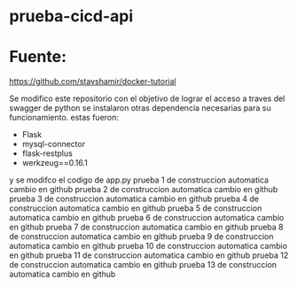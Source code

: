 # prueba-cicd-api

# Fuente:
https://github.com/stavshamir/docker-tutorial

Se modifico este repositorio con el objetivo de lograr el acceso a traves del swagger de python
se instalaron otras dependencia necesarias para su funcionamiento.
estas fueron:
- Flask
- mysql-connector
- flask-restplus
- werkzeug==0.16.1

y se modifco el codigo de app.py
prueba 1 de construccion automatica cambio en github
prueba 2 de construccion automatica cambio en github
prueba 3 de construccion automatica cambio en github
prueba 4 de construccion automatica cambio en github
prueba 5 de construccion automatica cambio en github
prueba 6 de construccion automatica cambio en github
prueba 7 de construccion automatica cambio en github
prueba 8 de construccion automatica cambio en github
prueba 9 de construccion automatica cambio en github
prueba 10 de construccion automatica cambio en github
prueba 11 de construccion automatica cambio en github
prueba 12 de construccion automatica cambio en github
prueba 13 de construccion automatica cambio en github
